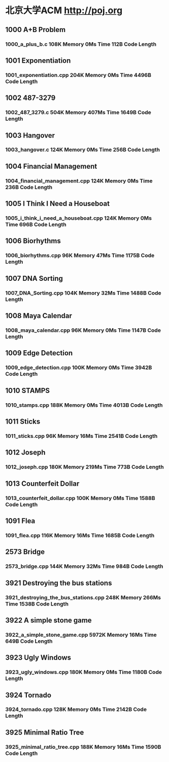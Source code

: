 # 北京大学ACM  http://poj.org

## 1000 A+B Problem
### 1000_a_plus_b.c 108K Memory 0Ms Time 112B Code Length
## 1001 Exponentiation
### 1001_exponentiation.cpp 204K Memory 0Ms Time 4496B Code Length
## 1002 487-3279
### 1002_487_3279.c 504K Memory 407Ms Time 1649B Code Length
## 1003 Hangover
### 1003_hangover.c 124K Memory 0Ms Time 256B Code Length
## 1004 Financial Management
### 1004_financial_management.cpp 124K Memory 0Ms Time 236B Code Length
## 1005 I Think I Need a Houseboat
### 1005_i_think_i_need_a_houseboat.cpp 124K Memory 0Ms Time 696B Code Length
## 1006 Biorhythms
### 1006_biorhythms.cpp 96K Memory 47Ms Time 1175B Code Length
## 1007 DNA Sorting
### 1007_DNA_Sorting.cpp 104K Memory 32Ms Time 1488B Code Length
## 1008 Maya Calendar
### 1008_maya_calendar.cpp 96K Memory 0Ms Time 1147B Code Length
## 1009 Edge Detection
### 1009_edge_detection.cpp 100K Memory 0Ms Time 3942B Code Length
## 1010 STAMPS
### 1010_stamps.cpp 188K Memory 0Ms Time 4013B Code Length
## 1011 Sticks
### 1011_sticks.cpp 96K Memory 16Ms Time 2541B Code Length
## 1012 Joseph
### 1012_joseph.cpp 180K Memory 219Ms Time 773B Code Length
## 1013 Counterfeit Dollar
### 1013_counterfeit_dollar.cpp 100K Memory 0Ms Time 1588B Code Length

## 1091 Flea
### 1091_flea.cpp 116K Memory 16Ms Time 1685B Code Length

## 2573 Bridge
### 2573_bridge.cpp 144K Memory 32Ms Time 984B Code Length
## 3921 Destroying the bus stations
### 3921_destroying_the_bus_stations.cpp 248K Memory 266Ms Time 1538B Code Length
## 3922 A simple stone game
### 3922_a_simple_stone_game.cpp 5972K Memory 16Ms Time 649B Code Length
## 3923 Ugly Windows
### 3923_ugly_windows.cpp 180K Memory 0Ms Time 1180B Code Length
## 3924 Tornado
### 3924_tornado.cpp 128K Memory 0Ms Time 2142B Code Length
## 3925 Minimal Ratio Tree
### 3925_minimal_ratio_tree.cpp 188K Memory 16Ms Time 1590B Code Length